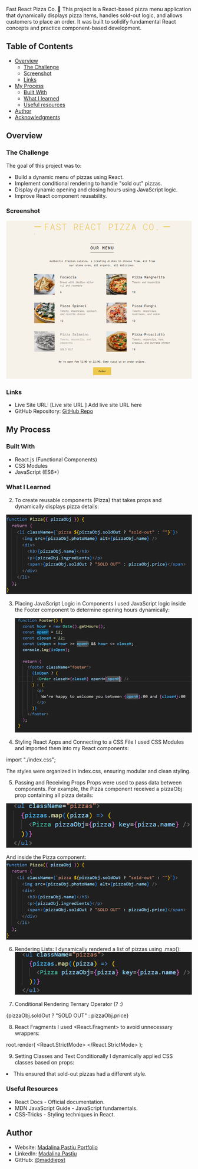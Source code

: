 Fast React Pizza Co. 🍕
This project is a React-based pizza menu application that dynamically displays pizza items, handles sold-out logic, and allows customers to place an order. It was built to solidify fundamental React concepts and practice component-based development.

## Table of Contents

- [Overview](#overview)
  - [The Challenge](#the-challenge)
  - [Screenshot](#screenshot)
  - [Links](#links)
- [My Process](#my-process)
  - [Built With](#build-with)
  - [What I learned](#what-i-learned)
  - [Useful resources](#useful-resources)
- [Author](#author)
- [Acknowledgments](#acknowledgments)

## Overview

### The Challenge

The goal of this project was to:

- Build a dynamic menu of pizzas using React.
- Implement conditional rendering to handle "sold out" pizzas.
- Display dynamic opening and closing hours using JavaScript logic.
- Improve React component reusability.

### Screenshot

![./final screenshot](https://github.com/MaddiePst/Pizza-Menu.github.io/blob/main/final%20screenshot.png)

### Links

- Live Site URL: [Live site URL ] Add live site URL here
- GitHub Repository: [GitHub Repo](https://github.com/MaddiePst/Pizza-Menu.github.io)

## My Process

### Built With

- React.js (Functional Components)
- CSS Modules
- JavaScript (ES6+)

### What I Learned

<!-- 1. How to Deploy a Web App in React
   I deployed my first React app using Vercel and GitHub Pages.

For GitHub Pages, I added the following to package.json:

json

"homepage": "https://yourusername.github.io/your-repo",
"scripts": {
"predeploy": "npm run build",
"deploy": "gh-pages -d build"
} -->

<!-- Then, I ran:

bash
Copy
Edit
npm install gh-pages --save-dev
npm run deploy 2. Creating and Reusing a Component -->

2. To create reusable components (Pizza) that takes props and dynamically displays pizza details:

![./Component-pizza](https://github.com/MaddiePst/Pizza-Menu.github.io/blob/main/Component-pizza.png)

3. Placing JavaScript Logic in Components
   I used JavaScript logic inside the Footer component to determine opening hours dynamically:

   ![./Component-footer](https://github.com/MaddiePst/Pizza-Menu.github.io/blob/main/Component-footer.png)

4. Styling React Apps and Connecting to a CSS File
   I used CSS Modules and imported them into my React components:

import "./index.css";

The styles were organized in index.css, ensuring modular and clean styling.

5. Passing and Receiving Props
   Props were used to pass data between components. For example, the Pizza component received a pizzaObj prop containing all pizza details:

![./Component-use-props](https://github.com/MaddiePst/Pizza-Menu.github.io/blob/main/Component-use-props.png)

And inside the Pizza component:
![./Component-pizza](https://github.com/MaddiePst/Pizza-Menu.github.io/blob/main/Component-pizza.png)

6. Rendering Lists:
   I dynamically rendered a list of pizzas using .map():
   ![./Component-use-props](https://github.com/MaddiePst/Pizza-Menu.github.io/blob/main/Component-use-props.png)

7. Conditional Rendering
   Ternary Operator (? :)

<span>{pizzaObj.soldOut ? "SOLD OUT" : pizzaObj.price}</span>

8. React Fragments
   I used <React.Fragment> to avoid unnecessary <div> wrappers:

root.render(
<React.StrictMode>
<App />
</React.StrictMode>
);

9. Setting Classes and Text Conditionally
   I dynamically applied CSS classes based on props:

<li className={`pizza ${pizzaObj.soldOut ? "sold-out" : ""}`}>
This ensured that sold-out pizzas had a different style.

### Useful Resources

- React Docs - Official documentation.
- MDN JavaScript Guide - JavaScript fundamentals.
- CSS-Tricks - Styling techniques in React.

## Author

- Website: [Madalina Pastiu Portfolio](https://maddiepst.github.io/)
- LinkedIn: [Madalina Pastiu](https://www.linkedin.com/in/madalina-pastiu-52a01396/)
- GitHub: [@maddiepst](https://github.com/MaddiePst)
